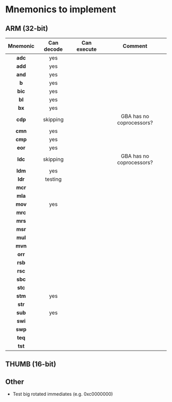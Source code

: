 # Mnemonics to implement
## ARM (32-bit)
| Mnemonic         | Can decode       | Can execute    | Comment    |
| :-----------:    | :-----------:    | :-----------:  | :--------: |
| **adc**          |    yes           |                |            |
| **add**          |    yes           |                |            |
| **and**          |    yes           |                |            |
| **b**            |    yes           |                |            |
| **bic**          |    yes           |                |            |
| **bl**           |    yes           |                |            |
| **bx**           |    yes           |                |            |
| **cdp**          |    skipping      |                |  GBA has no coprocessors? |
| **cmn**          |    yes           |                |            |
| **cmp**          |    yes           |                |            |
| **eor**          |    yes           |                |            |
| **ldc**          |    skipping      |                |  GBA has no coprocessors? |
| **ldm**          |    yes           |                |            |
| **ldr**          |    testing       |                |            |
| **mcr**          |                  |                |            |
| **mla**          |                  |                |            |
| **mov**          |    yes           |                |            |
| **mrc**          |                  |                |            |
| **mrs**          |                  |                |            |
| **msr**          |                  |                |            |
| **mul**          |                  |                |            |
| **mvn**          |                  |                |            |
| **orr**          |                  |                |            |
| **rsb**          |                  |                |            |
| **rsc**          |                  |                |            |
| **sbc**          |                  |                |            |
| **stc**          |                  |                |            |
| **stm**          |    yes           |                |            |
| **str**          |                  |                |            |
| **sub**          |    yes           |                |            |
| **swi**          |                  |                |            |
| **swp**          |                  |                |            |
| **teq**          |                  |                |            |
| **tst**          |                  |                |            |
   
## THUMB (16-bit)

## Other
* Test big rotated immediates (e.g. 0xc0000000)